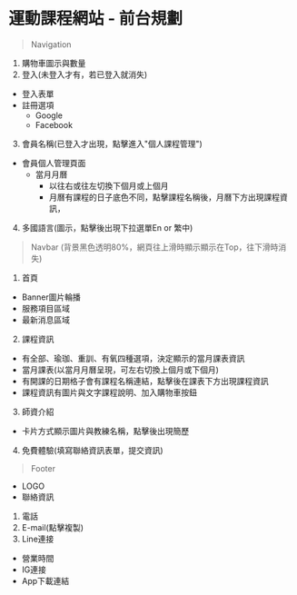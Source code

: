 # 運動課程網站 - 前台規劃



> Navigation

1. 購物車圖示與數量
2. 登入(未登入才有，若已登入就消失)
- 登入表單
- 註冊選項
    - Google
    - Facebook
3. 會員名稱(已登入才出現，點擊進入"個人課程管理")
- 會員個人管理頁面
    - 當月月曆
        - 以往右或往左切換下個月或上個月
        - 月曆有課程的日子底色不同，點擊課程名稱後，月曆下方出現課程資訊，
4. 多國語言(圖示，點擊後出現下拉選單En or 繁中)

> Navbar (背景黑色透明80%，網頁往上滑時顯示顯示在Top，往下滑時消失)

1. 首頁
* Banner圖片輪播
* 服務項目區域
* 最新消息區域

2. 課程資訊
* 有全部、瑜珈、重訓、有氧四種選項，決定顯示的當月課表資訊
* 當月課表(以當月月曆呈現，可左右切換上個月或下個月)
* 有開課的日期格子會有課程名稱連結，點擊後在課表下方出現課程資訊
* 課程資訊有圖片與文字課程說明、加入購物車按鈕
3. 師資介紹
* 卡片方式顯示圖片與教練名稱，點擊後出現簡歷
4. 免費體驗(填寫聯絡資訊表單，提交資訊)    
    
> Footer

* LOGO
* 聯絡資訊
1. 電話
2. E-mail(點擊複製)
3. Line連接    
* 營業時間
* IG連接
* App下載連結

